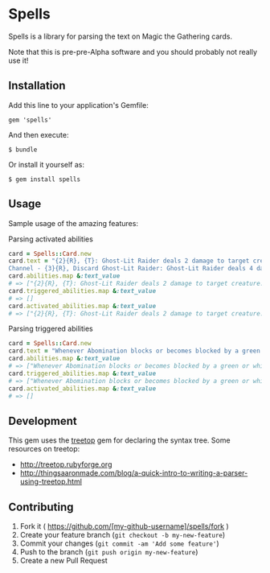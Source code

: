 # Spells

Spells is a library for parsing the text on Magic the Gathering cards.

Note that this is pre-pre-Alpha software and you should probably not really use it!

## Installation

Add this line to your application's Gemfile:

    gem 'spells'

And then execute:

    $ bundle

Or install it yourself as:

    $ gem install spells

## Usage

Sample usage of the amazing features:

Parsing activated abilities

```ruby
card = Spells::Card.new
card.text = "{2}{R}, {T}: Ghost-Lit Raider deals 2 damage to target creature.
Channel - {3}{R}, Discard Ghost-Lit Raider: Ghost-Lit Raider deals 4 damage to target creature."
card.abilities.map &:text_value
# => ["{2}{R}, {T}: Ghost-Lit Raider deals 2 damage to target creature.", "Channel - {3}{R}, Discard Ghost-Lit Raider: Ghost-Lit Raider deals 4 damage to target creature."]
card.triggered_abilities.map &:text_value
# => []
card.activated_abilities.map &:text_value
# => ["{2}{R}, {T}: Ghost-Lit Raider deals 2 damage to target creature.", "Channel - {3}{R}, Discard Ghost-Lit Raider: Ghost-Lit Raider deals 4 damage to target creature."]
```

Parsing triggered abilities

```ruby
card = Spells::Card.new
card.text = "Whenever Abomination blocks or becomes blocked by a green or white creature, destroy that creature at end of combat."
card.abilities.map &:text_value
# => ["Whenever Abomination blocks or becomes blocked by a green or white creature, destroy that creature at end of combat."]
card.triggered_abilities.map &:text_value
# => ["Whenever Abomination blocks or becomes blocked by a green or white creature, destroy that creature at end of combat."]
card.activated_abilities.map &:text_value
# => []
```

## Development

This gem uses the [treetop](http://treetop.rubyforge.org) gem for declaring the syntax tree. Some resources on treetop:

* http://treetop.rubyforge.org
* http://thingsaaronmade.com/blog/a-quick-intro-to-writing-a-parser-using-treetop.html

## Contributing

1. Fork it ( https://github.com/[my-github-username]/spells/fork )
2. Create your feature branch (`git checkout -b my-new-feature`)
3. Commit your changes (`git commit -am 'Add some feature'`)
4. Push to the branch (`git push origin my-new-feature`)
5. Create a new Pull Request
